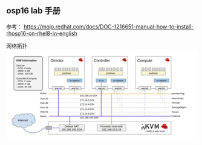 ## osp16 lab 手册

参考： https://mojo.redhat.com/docs/DOC-1216651-manual-how-to-install-rhosp16-on-rhel8-in-english

网络拓扑<br>
![](pics/osp16_lab_envirorment.png)

